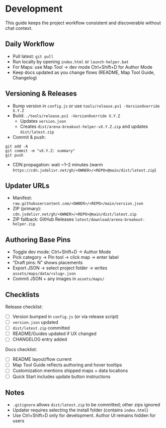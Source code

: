 # Development

This guide keeps the project workflow consistent and discoverable without chat context.

## Daily Workflow

- Pull latest: `git pull`
- Run locally by opening `index.html` or `launch-helper.bat`
- For Maps: use Map Tool → dev mode Ctrl+Shift+D for Author Mode
- Keep docs updated as you change flows (README, Map Tool Guide, Changelog)

## Versioning & Releases

- Bump version in `config.js` or use `tools/release.ps1 -VersionOverride X.Y.Z`
- Build: `./tools/release.ps1 -VersionOverride X.Y.Z`
  - Updates `version.json`
  - Creates `dist/arena-breakout-helper-vX.Y.Z.zip` and updates `dist/latest.zip`
- Commit & push:
```
git add -A
git commit -m "vX.Y.Z: summary"
git push
```
- CDN propagation: wait ~1–2 minutes (warm `https://cdn.jsdelivr.net/gh/<OWNER>/<REPO>@main/dist/latest.zip`)

## Updater URLs

- Manifest: `raw.githubusercontent.com/<OWNER>/<REPO>/main/version.json`
- ZIP (primary): `cdn.jsdelivr.net/gh/<OWNER>/<REPO>@main/dist/latest.zip`
- ZIP fallback: GitHub Releases `latest/download/arena-breakout-helper.zip`

## Authoring Base Pins

- Toggle dev mode: Ctrl+Shift+D → Author Mode
- Pick category → Pin tool → click map → enter label
- “Draft pins: N” shows placements
- Export JSON → select project folder → writes `assets/maps/data/<slug>.json`
- Commit JSON + any images in `assets/maps/`

## Checklists

Release checklist:
- [ ] Version bumped in `config.js` (or via release script)
- [ ] `version.json` updated
- [ ] `dist/latest.zip` committed
- [ ] README/Guides updated if UX changed
- [ ] CHANGELOG entry added

Docs checklist:
- [ ] README layout/flow current
- [ ] Map Tool Guide reflects authoring and hover tooltips
- [ ] Customization mentions shipped maps + data locations
- [ ] Quick Start includes update button instructions

## Notes

- `.gitignore` allows `dist/latest.zip` to be committed; other zips ignored
- Updater requires selecting the install folder (contains `index.html`)
- Use Ctrl+Shift+D only for development. Author UI remains hidden for users

